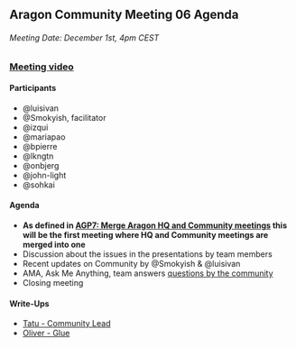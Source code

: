 ## Aragon Community Meeting 06 Agenda

###### Meeting Date: December 1st, 4pm CEST
### [Meeting video](https://www.youtube.com/c/AragonProject)

#### Participants
- @luisivan
- @Smokyish, facilitator
- @izqui
- @mariapao
- @bpierre
- @lkngtn
- @onbjerg
- @john-light
- @sohkai

#### Agenda
- **As defined in [AGP7: Merge Aragon HQ and Community meetings](https://github.com/aragon/governance/issues/15) this will be the first meeting where HQ and Community meetings are merged into one**
- Discussion about the issues in the presentations by team members
- Recent updates on Community by @Smokyish & @luisivan
- AMA, Ask Me Anything, team answers [questions by the community](https://www.reddit.com/r/aragonproject/comments/7bsd70/aragon_community_meeting_05_ama_thread/)
- Closing meeting

#### Write-Ups
- [Tatu - Community Lead](../community/write-ups/cm06/tatu/)
- [Oliver - Glue](../community/write-ups/cm06/oliver/)
